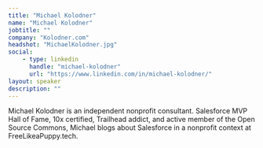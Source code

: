 ```yaml
---
title: "Michael Kolodner"
name: "Michael Kolodner"
jobtitle: ""
company: "Kolodner.com"
headshot: "MichaelKolodner.jpg"
social:
    - type: linkedin
      handle: "michael-kolodner"
      url: "https://www.linkedin.com/in/michael-kolodner/"
layout: speaker
description: ""
---
```


Michael Kolodner is an independent nonprofit consultant. Salesforce MVP Hall of Fame, 10x certified, Trailhead addict, and active member of the Open Source Commons, Michael blogs about Salesforce in a nonprofit context at FreeLikeaPuppy.tech.
